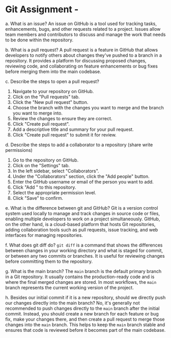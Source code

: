 

# Git Assignment - <HromovaAnna>

a. What is an issue?
An issue on GitHub is a tool used for tracking tasks, enhancements, bugs, and other requests related to a project. Issues allow team members and contributors to discuss and manage the work that needs to be done within the repository.

b. What is a pull request?
A pull request is a feature in GitHub that allows developers to notify others about changes they've pushed to a branch in a repository. It provides a platform for discussing proposed changes, reviewing code, and collaborating on feature enhancements or bug fixes before merging them into the main codebase.

c. Describe the steps to open a pull request?
1. Navigate to your repository on GitHub.
2. Click on the "Pull requests" tab.
3. Click the "New pull request" button.
4. Choose the branch with the changes you want to merge and the branch you want to merge into.
5. Review the changes to ensure they are correct.
6. Click "Create pull request".
7. Add a descriptive title and summary for your pull request.
8. Click "Create pull request" to submit it for review.


d. Describe the steps to add a collaborator to a repository (share write permissions)
1. Go to the repository on GitHub.
2. Click on the "Settings" tab.
3. In the left sidebar, select "Collaborators".
4. Under the "Collaborators" section, click the "Add people" button.
5. Enter the GitHub username or email of the person you want to add.
6. Click "Add <username>" to this repository.
7. Select the appropriate permission level.
8. Click "Save" to confirm.

 e. What is the difference between git and GitHub?
Git is a version control system used locally to manage and track changes in source code or files, enabling multiple developers to work on a project simultaneously. GitHub, on the other hand, is a cloud-based platform that hosts Git repositories, adding collaboration tools such as pull requests, issue tracking, and web interfaces for managing repositories.

 f. What does git diff do?
`git diff` is a command that shows the differences between changes in your working directory and what is staged for commit, or between any two commits or branches. It is useful for reviewing changes before committing them to the repository.

 g. What is the main branch?
The `main` branch is the default primary branch in a Git repository. It usually contains the production-ready code and is where the final merged changes are stored. In most workflows, the `main` branch represents the current working version of the project.

 h. Besides our initial commit if it is a new repository, should we directly push our changes directly into the main branch?
No, it's generally not recommended to push changes directly to the `main` branch after the initial commit. Instead, you should create a new branch for each feature or bug fix, make your changes there, and then create a pull request to merge those changes into the `main` branch. This helps to keep the `main` branch stable and ensures that code is reviewed before it becomes part of the main codebase.